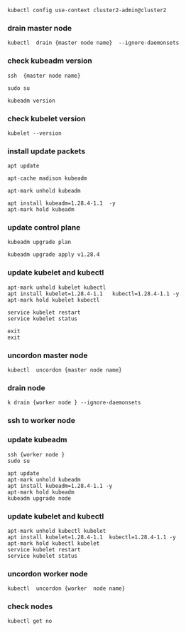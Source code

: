 ```
kubectl config use-context cluster2-admin@cluster2
```

### drain master node
````
kubectl  drain {master node name}  --ignore-daemonsets

````

### check kubeadm version

````
ssh  {master node name} 

sudo su 

kubeadm version

````

### check kubelet version
````
kubelet --version

````

###  install   update packets

````
apt update

apt-cache madison kubeadm

apt-mark unhold kubeadm

apt install kubeadm=1.28.4-1.1  -y
apt-mark hold kubeadm

````

### update control plane
````
kubeadm upgrade plan

kubeadm upgrade apply v1.28.4
````

### update kubelet and kubectl
````
apt-mark unhold kubelet kubectl
apt install kubelet=1.28.4-1.1   kubectl=1.28.4-1.1 -y 
apt-mark hold kubelet kubectl

service kubelet restart
service kubelet status

exit 
exit
````

### uncordon master node
````
kubectl  uncordon {master node name}
````


### drain node
````
k drain {worker node } --ignore-daemonsets
````

### ssh to worker node
### update kubeadm
`````
ssh {worker node }
sudo su 

apt update
apt-mark unhold kubeadm
apt install kubeadm=1.28.4-1.1 -y 
apt-mark hold kubeadm
kubeadm upgrade node
`````

### update kubelet and kubectl
````
apt-mark unhold kubectl kubelet
apt install kubelet=1.28.4-1.1  kubectl=1.28.4-1.1 -y
apt-mark hold kubectl kubelet
service kubelet restart
service kubelet status

````
### uncordon worker node
````
kubectl  uncordon {worker  node name}
````

### check nodes

````
kubectl get no
````

